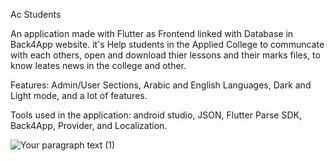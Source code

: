 Ac Students

An application made with Flutter as Frontend linked with Database in Back4App website.
it's Help students in the Applied College to communcate with each others, open and download thier lessons and their marks files, to know leates news in the college and other.

Features: Admin/User Sections, Arabic and English Languages, Dark and Light mode, and a lot of features.

Tools used in the application: android studio, JSON, Flutter Parse SDK, Back4App,
Provider, and Localization.


![Your paragraph text (1)](https://user-images.githubusercontent.com/57839549/194614906-bafa0f71-c71b-4e30-8c26-5c760a5a886a.jpg)

